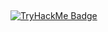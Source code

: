 
 ##

[![TryHackMe Badge](https://tryhackme-badges.s3.amazonaws.com/taww.png)](https://tryhackme.com/p/taww)
